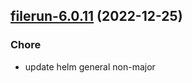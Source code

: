 

## [filerun-6.0.11](https://github.com/truecharts/charts/compare/filerun-6.0.10...filerun-6.0.11) (2022-12-25)

### Chore

- update helm general non-major
  
  